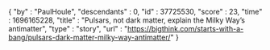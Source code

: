{
  "by" : "PaulHoule",
  "descendants" : 0,
  "id" : 37725530,
  "score" : 23,
  "time" : 1696165228,
  "title" : "Pulsars, not dark matter, explain the Milky Way’s antimatter",
  "type" : "story",
  "url" : "https://bigthink.com/starts-with-a-bang/pulsars-dark-matter-milky-way-antimatter/"
}
